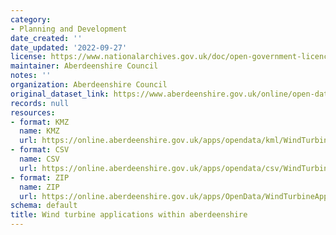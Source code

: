 ```yaml
---
category:
- Planning and Development
date_created: ''
date_updated: '2022-09-27'
license: https://www.nationalarchives.gov.uk/doc/open-government-licence/version/3/
maintainer: Aberdeenshire Council
notes: ''
organization: Aberdeenshire Council
original_dataset_link: https://www.aberdeenshire.gov.uk/online/open-data/
records: null
resources:
- format: KMZ
  name: KMZ
  url: https://online.aberdeenshire.gov.uk/apps/opendata/kml/WindTurbineApplications.kmz
- format: CSV
  name: CSV
  url: https://online.aberdeenshire.gov.uk/apps/opendata/csv/WindTurbineApplications.csv
- format: ZIP
  name: ZIP
  url: https://online.aberdeenshire.gov.uk/apps/OpenData/WindTurbineApplications.zip
schema: default
title: Wind turbine applications within aberdeenshire
---
```

